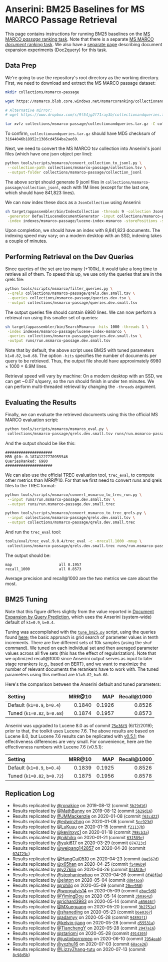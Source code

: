 # Anserini: BM25 Baselines for MS MARCO Passage Retrieval

This page contains instructions for running BM25 baselines on the [MS MARCO *passage* ranking task](https://microsoft.github.io/msmarco/).
Note that there is a separate [MS MARCO *document* ranking task](experiments-msmarco-doc.md).
We also have a [separate page](experiments-doc2query.md) describing document expansion experiments (Doc2query) for this task.

## Data Prep

We're going to use the repository's root directory as the working directory.
First, we need to download and extract the MS MARCO passage dataset:

```bash
mkdir collections/msmarco-passage

wget https://msmarco.blob.core.windows.net/msmarcoranking/collectionandqueries.tar.gz -P collections/msmarco-passage

# Alternative mirror:
# wget https://www.dropbox.com/s/9f54jg2f71ray3b/collectionandqueries.tar.gz -P collections/msmarco-passage

tar xvfz collections/msmarco-passage/collectionandqueries.tar.gz -C collections/msmarco-passage
```

To confirm, `collectionandqueries.tar.gz` should have MD5 checksum of `31644046b18952c1386cd4564ba2ae69`.

Next, we need to convert the MS MARCO tsv collection into Anserini's jsonl files (which have one json object per line):

```bash
python tools/scripts/msmarco/convert_collection_to_jsonl.py \
 --collection-path collections/msmarco-passage/collection.tsv \
 --output-folder collections/msmarco-passage/collection_jsonl
```

The above script should generate 9 jsonl files in `collections/msmarco-passage/collection_jsonl`, each with 1M lines (except for the last one, which should have 841,823 lines).

We can now index these docs as a `JsonCollection` using Anserini:

```bash
sh target/appassembler/bin/IndexCollection -threads 9 -collection JsonCollection \
 -generator DefaultLuceneDocumentGenerator -input collections/msmarco-passage/collection_jsonl \
 -index indexes/msmarco-passage/lucene-index-msmarco -storePositions -storeDocvectors -storeRaw 
```

Upon completion, we should have an index with 8,841,823 documents.
The indexing speed may vary; on a modern desktop with an SSD, indexing takes a couple of minutes.

## Performing Retrieval on the Dev Queries

Since queries of the set are too many (+100k), it would take a long time to retrieve all of them. To speed this up, we use only the queries that are in the qrels file: 

```bash
python tools/scripts/msmarco/filter_queries.py \
 --qrels collections/msmarco-passage/qrels.dev.small.tsv \
 --queries collections/msmarco-passage/queries.dev.tsv \
 --output collections/msmarco-passage/queries.dev.small.tsv
```

The output queries file should contain 6980 lines.
We can now perform a retrieval run using this smaller set of queries:

```bash
sh target/appassembler/bin/SearchMsmarco -hits 1000 -threads 1 \
 -index indexes/msmarco-passage/lucene-index-msmarco \
 -queries collections/msmarco-passage/queries.dev.small.tsv \
 -output runs/run.msmarco-passage.dev.small.tsv
```

Note that by default, the above script uses BM25 with tuned parameters `k1=0.82`, `b=0.68`.
The option `-hits` specifies the number of documents per query to be retrieved.
Thus, the output file should have approximately 6980 × 1000 = 6.9M lines.

Retrieval speed will vary by machine:
On a modern desktop with an SSD, we can get ~0.07 s/query, so the run should finish in under ten minutes.
We can perform multi-threaded retrieval by changing the `-threads` argument.

## Evaluating the Results

Finally, we can evaluate the retrieved documents using this the official MS MARCO evaluation script: 

```bash
python tools/scripts/msmarco/msmarco_eval.py \
 collections/msmarco-passage/qrels.dev.small.tsv runs/run.msmarco-passage.dev.small.tsv
```

And the output should be like this:

```
#####################
MRR @10: 0.18741227770955546
QueriesRanked: 6980
#####################
```

We can also use the official TREC evaluation tool, `trec_eval`, to compute other metrics than MRR@10. 
For that we first need to convert runs and qrels files to the TREC format:

```bash
python tools/scripts/msmarco/convert_msmarco_to_trec_run.py \
 --input runs/run.msmarco-passage.dev.small.tsv \
 --output runs/run.msmarco-passage.dev.small.trec

python tools/scripts/msmarco/convert_msmarco_to_trec_qrels.py \
 --input collections/msmarco-passage/qrels.dev.small.tsv \
 --output collections/msmarco-passage/qrels.dev.small.trec
```

And run the `trec_eval` tool:

```bash
tools/eval/trec_eval.9.0.4/trec_eval -c -mrecall.1000 -mmap \
 collections/msmarco-passage/qrels.dev.small.trec runs/run.msmarco-passage.dev.small.trec
```

The output should be:

```
map                   	all	0.1957
recall_1000           	all	0.8573
```

Average precision and recall@1000 are the two metrics we care about the most.

## BM25 Tuning

Note that this figure differs slightly from the value reported in [Document Expansion by Query Prediction](https://arxiv.org/abs/1904.08375), which uses the Anserini (system-wide) default of `k1=0.9`, `b=0.4`.

Tuning was accomplished with the [`tune_bm25.py`](../src/main/python/msmarco/tune_bm25.py) script, using the queries found [here](https://github.com/castorini/Anserini-data/tree/master/MSMARCO); the basic approach is grid search of parameter values in tenth increments.
There are five different sets of 10k samples (using the `shuf` command).
We tuned on each individual set and then averaged parameter values across all five sets (this has the effect of regularization).
Note that we optimized recall@1000 since Anserini output serves as input to later stage rerankers (e.g., based on BERT), and we want to maximize the number of relevant documents the rerankers have to work with.
The tuned parameters using this method are `k1=0.82`, `b=0.68`.

Here's the comparison between the Anserini default and tuned parameters:

Setting                     | MRR@10 | MAP    | Recall@1000 |
:---------------------------|-------:|-------:|------------:|
Default (`k1=0.9`, `b=0.4`) | 0.1840 | 0.1926 | 0.8526
Tuned (`k1=0.82`, `b=0.68`) | 0.1874 | 0.1957 | 0.8573

Anserini was upgraded to Lucene 8.0 as of commit [`75e36f9`](https://github.com/castorini/anserini/commit/75e36f97f7037d1ceb20fa9c91582eac5e974131) (6/12/2019); prior to that, the toolkit uses Lucene 7.6.
The above results are based on Lucene 8.0, but Lucene 7.6 results can be replicated with [v0.5.1](https://github.com/castorini/anserini/releases);
the effectiveness differences are very small.
For convenience, here are the effectiveness numbers with Lucene 7.6 (v0.5.1):

Setting                     | MRR@10 | MAP    | Recall@1000 |
:---------------------------|-------:|-------:|------------:|
Default (`k1=0.9`, `b=0.4`) | 0.1839 | 0.1925 | 0.8526
Tuned (`k1=0.82`, `b=0.72`) | 0.1875 | 0.1956 | 0.8578

## Replication Log

+ Results replicated by [@ronakice](https://github.com/ronakice) on 2019-08-12 (commit [`5b29d16`](https://github.com/castorini/anserini/commit/5b29d1654abc5e8a014c2230da990ab2f91fb340))
+ Results replicated by [@MathBunny](https://github.com/MathBunny) on 2019-08-12 (commit [`5b29d16`](https://github.com/castorini/anserini/commit/5b29d1654abc5e8a014c2230da990ab2f91fb340))
+ Results replicated by [@JMMackenzie](https://github.com/JMMackenzie) on 2020-01-08 (commit [`f63cd22`](https://github.com/castorini/anserini/commit/f63cd2275fa5a9d4da2d17e5f983a3308e8b50ce ))
+ Results replicated by [@edwinzhng](https://github.com/edwinzhng) on 2020-01-08 (commit [`5cc923d`](https://github.com/castorini/anserini/commit/5cc923d5c02777d8b25df32ff2e2a59be5badfdd))
+ Results replicated by [@LuKuuu](https://github.com/LuKuuu) on 2020-01-15 (commit [`f21137b`](https://github.com/castorini/anserini/commit/f21137b44f1115d25d1ff8ecaf7780c36498c5de))
+ Results replicated by [@kevinxyc1](https://github.com/kevinxyc1) on 2020-01-18 (commit [`798cb3a`](https://github.com/castorini/anserini/commit/798cb3a1a86f39317a5e5badb209795826d2033d))
+ Results replicated by [@nikhilro](https://github.com/nikhilro) on 2020-01-21 (commit [`631589e`](https://github.com/castorini/anserini/commit/631589e9e08326373f46555e007e6c302c19126d))
+ Results replicated by [@yuki617](https://github.com/yuki617) on 2020-03-29 (commit [`074723c`](https://github.com/castorini/anserini/commit/074723cbb10660fb9be2bfe6325739ab5fe0dd8d))
+ Results replicated by [@weipang142857](https://github.com/weipang142857) on 2020-04-20 (commit [`074723c`](https://github.com/castorini/anserini/commit/074723cbb10660fb9be2bfe6325739ab5fe0dd8d))
+ Results replicated by [@HangCui0510](https://github.com/HangCui0510) on 2020-04-23 (commit [`0ae567d`](https://github.com/castorini/anserini/commit/0ae567df5c8a70ac211efd958c9ca1ff609ff782))
+ Results replicated by [@x65han](https://github.com/x65han) on 2020-04-25 (commit [`f5496b9`](https://github.com/castorini/anserini/commit/f5496b905246084070f959e59626c6323210c3f2))
+ Results replicated by [@y276lin](https://github.com/y276lin) on 2020-04-26 (commit [`8f48f8e`](https://github.com/castorini/anserini/commit/8f48f8e40a37e5f6b5910a3a3b5c050a0f9be914))
+ Results replicated by [@stephaniewhoo](http://github.com/stephaniewhoo) on 2020-04-26 (commit [`8f48f8e`](https://github.com/castorini/anserini/commit/8f48f8e40a37e5f6b5910a3a3b5c050a0f9be914))
+ Results replicated by [@eiston](http://github.com/eiston) on 2020-05-04 (commit [`dd84a5a`](https://github.com/castorini/anserini/commit/dd84a5a514700365d9aa4a1ea988107372515f33))
+ Results replicated by [@rohilg](http://github.com/rohilg) on 2020-05-09 (commit [`20ee950`](https://github.com/castorini/anserini/commit/20ee950fbdc5cc9ce1c993911cbca4fcbfa86d02))
+ Results replicated by [@wongalvis14](https://github.com/wongalvis14) on 2020-05-09 (commit [`ebac5d6`](https://github.com/castorini/anserini/commit/ebac5d62f2e626e0a48c83dad79bddba60cadcf5))
+ Results replicated by [@YimingDou](https://github.com/YimingDou) on 2020-05-14 (commit [`3b0a642`](https://github.com/castorini/anserini/commit/3b0a6420e49863d9fe5908cf6e99582eb2d2882e))
+ Results replicated by [@richard3983](https://github.com/richard3983) on 2020-05-14 (commit [`a65646f`](https://github.com/castorini/anserini/commit/a65646fe203bf5c9c32189a56082d6f4d3bc340d))
+ Results replicated by [@MXueguang](https://github.com/MXueguang) on 2020-05-20 (commit [`3b2751e`](https://github.com/castorini/anserini/commit/3b2751e2d02a9d530e1c3d30b91083faeece8982))
+ Results replicated by [@shaneding](https://github.com/shaneding) on 2020-05-23 (commit [`b6e0367`](https://github.com/castorini/anserini/commit/b6e0367ef4e2b4fce9d81c8397ef1188e35971e7))
+ Results replicated by [@adamyy](https://github.com/adamyy) on 2020-05-28 (commit [`94893f1`](https://github.com/castorini/anserini/commit/94893f170e047d77c3ef5b8b995d7fbdd13f4298))
+ Results replicated by [@kelvin-jiang](https://github.com/kelvin-jiang) on 2020-05-28 (commit [`d55531a`](https://github.com/castorini/anserini/commit/d55531a738d2cf9e14c376d798d2de4bd3020b6b))
+ Results replicated by [@TianchengY](https://github.com/TianchengY) on 2020-05-28 (commit [`2947a16`](https://github.com/castorini/anserini/commit/2947a1622efae35637b83e321aba8e6fccd43489))
+ Results replicated by [@stariqmi](https://github.com/stariqmi) on 2020-05-28 (commit [`4914305`](https://github.com/castorini/anserini/commit/455169ea6a09f637817a6c4b4f6837dcc845f5f7))
+ Results replicated by [@justinborromeo](https://github.com/justinborromeo) on 2020-06-10 (commit [`7954eab`](https://github.com/castorini/anserini/commit/7954eab43f17bb8d254987d5873933c0b9596bb4))
+ Results replicated by [@yxzhu16](https://github.com/yxzhu16) on 2020-07-03 (commit [`68ace26`](https://github.com/castorini/anserini/commit/68ace26d0418a769df3d2b21e946495e54d462f6))
+ Results replicated by [@LizzyZhang-tutu](https://github.com/LizzyZhang-tutu) on 2020-07-13 (commit [`8c98d5b`](https://github.com/LizzyZhang-tutu/anserini/commit/8c98d5ba0795bbea01bcef1e21abb153fe4c3da1))

